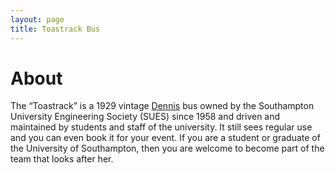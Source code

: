 ```yaml
---
layout: page
title: Toastrack Bus
---
```

# About
The “Toastrack” is a 1929 vintage [Dennis][1] bus owned by the Southampton University Engineering Society (SUES) since 1958 and driven and maintained by students and staff of the university. It still sees regular use and you can even book it for your event. If you are a student or graduate of the University of Southampton, then you are welcome to become part of the team that looks after her.

[1]: http://www.dennissociety.org.uk/
